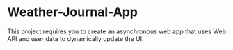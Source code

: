 # Weather-Journal-App
This project requires you to create an asynchronous web app that uses Web API and user data to dynamically update the UI. 
